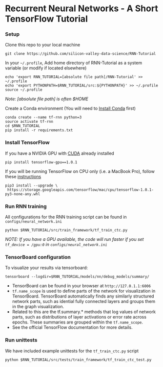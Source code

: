 # Recurrent Neural Networks  - A Short TensorFlow Tutorial

### Setup
Clone this repo to your local machine
~~~~
git clone https://github.com/silicon-valley-data-science/RNN-Tutorial
~~~~

In your `~/.profile`, Add home directory of RNN-Tutorial as a system variable (or modify if located elsewhere)
~~~~
echo 'export RNN_TUTORIAL=[absolute file path]/RNN-Tutorial' >> ~/.profile
echo 'export PYTHONPATH=$RNN_TUTORIAL/src:${PYTHONPATH}' >> ~/.profile
source ~/.profile
~~~~
_Note: [absolute file path] is often $HOME_

Create a Conda environment (You will need to [Install Conda](https://conda.io/docs/install/quick.html) first)
~~~~
conda create --name tf-rnn python=3
source activate tf-rnn
cd $RNN_TUTORIAL
pip install -r requirements.txt 
~~~~

### Install TensorFlow
If you have a NVIDIA GPU with [CUDA](http://docs.nvidia.com/cuda/cuda-installation-guide-linux/#package-manager-installation) already installed
~~~~
pip install tensorflow-gpu==1.0.1
~~~~
If you will be running TensorFlow on CPU only (i.e. a MacBook Pro), follow these [instructions](https://www.tensorflow.org/install/install_mac)
~~~~
pip3 install --upgrade \
 https://storage.googleapis.com/tensorflow/mac/cpu/tensorflow-1.0.1-py3-none-any.whl
~~~~

### Run RNN training
All configurations for the RNN training script can be found in `configs/neural_network.ini`
~~~~
python $RNN_TUTORIAL/src/train_framework/tf_train_ctc.py
~~~~
_NOTE: If you have a GPU available, the code will run faster if you set `tf_device = /gpu:0` in `configs/neural_network.ini`_


### TensorBoard configuration
To visualize your results via tensorboard:
~~~~
tensorboard --logdir=$RNN_TUTORIAL/models/nn/debug_models/summary/
~~~~
- TensorBoard can be found in your browser at `http://127.0.1.1:6006`
- `tf.name_scope` is used to define parts of the network for visualization in TensorBoard. TensorBoard automatically finds any similarly structured network parts, such as idential fully connected layers and groups them in the graph visualization.
- Related to this are the tf.summary.* methods that log values of network parts, such as distributions of layer activations or error rate across epochs. These summaries are grouped within the `tf.name_scope`.
- See the official TensorFlow documentation for more details.


### Run unittests
We have included example unittests for the `tf_train_ctc.py` script
~~~~
python $RNN_TUTORIAL/src/tests/train_framework/tf_train_ctc_test.py
~~~~

